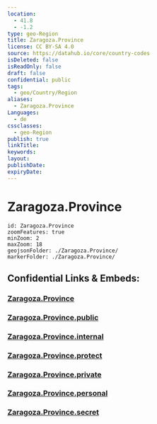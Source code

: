 ```yaml
---
location:
  - 41.8
  - -1.2
type: geo-Region
title: Zaragoza.Province
license: CC BY-SA 4.0
source: https://datahub.io/core/country-codes
isDeleted: false
isReadOnly: false
draft: false
confidential: public
tags:
  - geo/Country/Region
aliases:
  - Zaragoza.Province
Languages:
  - de
cssclasses:
  - geo-Region
publish: true
linkTitle:
keywords:
layout:
publishDate:
expiryDate:
---
```


# Zaragoza.Province

```leaflet
id: Zaragoza.Province
zoomFeatures: true 
minZoom: 2 
maxZoom: 18
geojsonFolder: ./Zaragoza.Province/
markerFolder: ./Zaragoza.Province/
```


## Confidential Links & Embeds: 

### [Zaragoza.Province](/_Standards/Earth/Continent/Europe/Europe~South/Spain/Provinces~Spain/Aragon/Zaragoza.Province.md) 

### [Zaragoza.Province.public](/_public/Earth/Continent/Europe/Europe~South/Spain/Provinces~Spain/Aragon/Zaragoza.Province.public.md) 

### [Zaragoza.Province.internal](/_internal/Earth/Continent/Europe/Europe~South/Spain/Provinces~Spain/Aragon/Zaragoza.Province.internal.md) 

### [Zaragoza.Province.protect](/_protect/Earth/Continent/Europe/Europe~South/Spain/Provinces~Spain/Aragon/Zaragoza.Province.protect.md) 

### [Zaragoza.Province.private](/_private/Earth/Continent/Europe/Europe~South/Spain/Provinces~Spain/Aragon/Zaragoza.Province.private.md) 

### [Zaragoza.Province.personal](/_personal/Earth/Continent/Europe/Europe~South/Spain/Provinces~Spain/Aragon/Zaragoza.Province.personal.md) 

### [Zaragoza.Province.secret](/_secret/Earth/Continent/Europe/Europe~South/Spain/Provinces~Spain/Aragon/Zaragoza.Province.secret.md)

